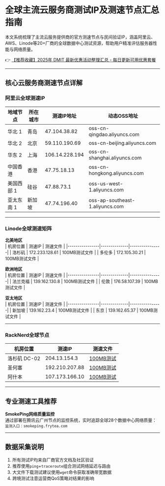 # 全球主流云服务商测试IP及测速节点汇总指南

本文系统梳理了主流云服务提供商的官方测速节点与民间验证IP，涵盖阿里云、AWS、Linode等20+厂商的全球数据中心测试资源，帮助用户精准评估服务器性能与网络质量。

👉 [【推荐收藏】2025年 DMIT 最新优惠活动整理汇总 - 每日更新可用优惠套餐](https://bit.ly/dmit_coupon)

---

## 核心云服务商测速节点详解

### 阿里云全球测速IP
| 地域节点         | 所在城市   | 测速IP地址     | 动态OSS地址                      |
|------------------|------------|----------------|----------------------------------|
| 华北 1          | 青岛       | 47.104.38.82   | oss-cn-qingdao.aliyuncs.com      |
| 华北 2          | 北京       | 59.110.190.69  | oss-cn-beijing.aliyuncs.com      |
| 华东 2          | 上海       | 106.14.228.194 | oss-cn-shanghai.aliyuncs.com     |
| 中国香港        | 香港       | 47.75.18.13    | oss-cn-hongkong.aliyuncs.com     |
| 美国西部 1      | 硅谷       | 47.88.73.1     | oss-us-west-1.aliyuncs.com       |
| 亚太东南 1      | 新加坡     | 47.74.196.40   | oss-ap-southeast-1.aliyuncs.com |

---

### Linode全球测速矩阵
**北美地区**  
| 机房位置       | 测速IP       | 测速文件       |
|----------------|--------------|----------------|
| 洛杉矶        | 172.233.128.61 | 100MB测试文件  |
| 多伦多        | 172.105.30.21 | 100MB测试文件  |

**欧洲地区**  
| 机房位置       | 测速IP       | 测速文件       |
|----------------|--------------|----------------|
| 法兰克福      | 139.162.130.8 | 100MB测试文件  |
| 伦敦          | 176.58.107.39 | 100MB测试文件  |

**亚太地区**  
| 机房位置       | 测速IP       | 测速文件       |
|----------------|--------------|----------------|
| 新加坡        | 139.162.23.4 | 100MB测试文件  |
| 东京          | 139.162.65.37 | 100MB测试文件  |

---

### RackNerd全球节点
| 机房位置       | 测速IP       | 测速文件       |
|----------------|--------------|----------------|
| 洛杉矶 DC-02  | 204.13.154.3 | [100MB测试](https://bit.ly/Rack_Nerd) |
| 圣何塞         | 192.210.207.88 | [100MB测试](https://bit.ly/Rack_Nerd) |
| 阿什本         | 107.173.166.10 | [100MB测试](https://bit.ly/Rack_Nerd) |

---

## 专业测速工具推荐
**SmokePing网络质量监控**  
通过部署在腾讯云广州节点的监控系统，实时追踪全球28个数据中心网络质量：  
`监测入口：smokeping.frytea.com`

---

## 数据采集说明
1. 所有测试IP均来自厂商官方文档及社区验证
2. 推荐使用`ping`+`traceroute`组合测试网络延迟与路由
3. 大文件下载测试建议使用`wget`命令获取准确带宽数据
4. 跨境测试注意运营商QoS策略对结果的影响